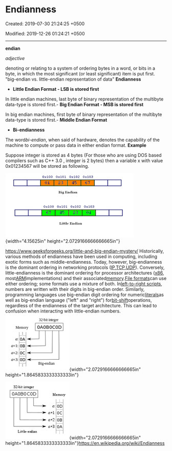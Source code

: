 # Endianness

Created: 2019-07-30 21:24:25 +0500

Modified: 2019-12-26 01:24:21 +0500

---

**endian**

*adjective*

denoting or relating to a system of ordering bytes in a word, or bits in a byte, in which the most significant (or least significant) item is put first.
"big-endian vs. little-endian representation of data"
**Endianness**
-   **Little Endian Format - LSB is stored first**

In little endian machines, last byte of binary representation of the multibyte data-type is stored first.-   **Big Endian Format - MSB is stored first**

In big endian machines, first byte of binary representation of the multibyte data-type is stored first.-   **Middle Endian Format**
-   **Bi-endianness**

The word*bi-endian*, when said of hardware, denotes the capability of the machine to compute or pass data in either endian format.
**Example**

Suppose integer is stored as 4 bytes (For those who are using DOS based compilers such as C++ 3.0 , integer is 2 bytes) then a variable x with value 0x01234567 will be stored as following.

![EO | , 0 : 0 0 to 、 、 0 001 ' 0 €0t 丶 0 : 0 【 0 【 01 0 ](media/Endianness-image1.gif){width="4.15625in" height="2.0729166666666665in"}

<https://www.geeksforgeeks.org/little-and-big-endian-mystery/>
Historically, various methods of endianness have been used in computing, including exotic forms such as middle-endianness. Today, however, big-endianness is the dominant ordering in networking protocols ([IP](https://en.wikipedia.org/wiki/Internet_Protocol),[TCP](https://en.wikipedia.org/wiki/Transmission_Control_Protocol),[UDP](https://en.wikipedia.org/wiki/User_Datagram_Protocol)). Conversely, little-endianness is the dominant ordering for processor architectures ([x86](https://en.wikipedia.org/wiki/X86), most[ARM](https://en.wikipedia.org/wiki/ARM_architecture)implementations) and their associated[memory](https://en.wikipedia.org/wiki/Computer_memory).[File formats](https://en.wikipedia.org/wiki/File_format)can use either ordering; some formats use a mixture of both.
In[left-to-right scripts](https://en.wikipedia.org/wiki/Writing_system#Directionality), numbers are written with their digits in big-endian order. Similarly, programming languages use big-endian digit ordering for numeric[literals](https://en.wikipedia.org/wiki/Literal_(computer_programming))as well as big-endian language ("left" and "right") for[bit-shift](https://en.wikipedia.org/wiki/Bitwise_operation#Logical_shift)operations, regardless of the endianness of the target architecture. This can lead to confusion when interacting with little-endian numbers.
![Big-Endian](media/Endianness-image2.png){width="2.0729166666666665in" height="1.8645833333333333in"}

![Little-Endian](media/Endianness-image3.png){width="2.0729166666666665in" height="1.8645833333333333in"}<https://en.wikipedia.org/wiki/Endianness>

